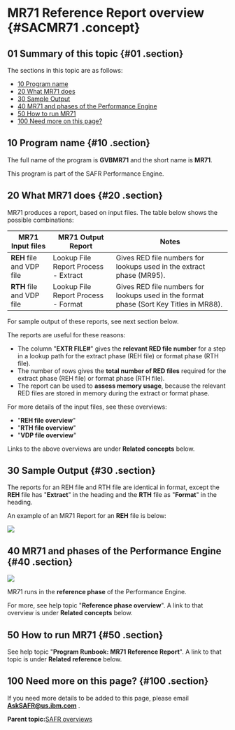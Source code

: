 # MR71 Reference Report overview {#SACMR71 .concept}

## 01 Summary of this topic {#01 .section}

The sections in this topic are as follows:

-   [10 Program name](SACMR71.md#10)
-   [20 What MR71 does](SACMR71.md#20)
-   [30 Sample Output](SACMR71.md#30)
-   [40 MR71 and phases of the Performance Engine](SACMR71.md#40)
-   [50 How to run MR71](SACMR71.md#50)
-   [100 Need more on this page?](SACMR71.md#100)

## 10 Program name {#10 .section}

The full name of the program is **GVBMR71** and the short name is **MR71**.

This program is part of the SAFR Performance Engine.

## 20 What MR71 does {#20 .section}

MR71 produces a report, based on input files. The table below shows the possible combinations:

|MR71 Input files|MR71 Output Report|Notes|
|----------------|------------------|-----|
|**REH** file and VDP file|Lookup File Report Process - Extract|Gives RED file numbers for lookups used in the extract phase \(MR95\).|
|**RTH** file and VDP file|Lookup File Report Process - Format|Gives RED file numbers for lookups used in the format phase \(Sort Key Titles in MR88\).|

For sample output of these reports, see next section below.

The reports are useful for these reasons:

-   The column "**EXTR FILE\#**" gives the **relevant RED file number** for a step in a lookup path for the extract phase \(REH file\) or format phase \(RTH file\).
-   The number of rows gives the **total number of RED files** required for the extract phase \(REH file\) or format phase \(RTH file\).
-   The report can be used to **assess memory usage**, because the relevant RED files are stored in memory during the extract or format phase.

For more details of the input files, see these overviews:

-   "**REH file overview**"
-   "**RTH file overview**"
-   "**VDP file overview**"

Links to the above overviews are under **Related concepts** below.

## 30 Sample Output {#30 .section}

The reports for an REH file and RTH file are identical in format, except the **REH** file has "**Extract**" in the heading and the **RTH** file as "**Format**" in the heading.

An example of an MR71 Report for an **REH** file is below:

![](images/MR71RPT_REH_02.GIF)

## 40 MR71 and phases of the Performance Engine {#40 .section}

![](images/MR71_Phases_01.gif)

MR71 runs in the **reference phase** of the Performance Engine.

For more, see help topic "**Reference phase overview**". A link to that overview is under **Related concepts** below.

## 50 How to run MR71 {#50 .section}

See help topic "**Program Runbook: MR71 Reference Report**". A link to that topic is under **Related reference** below.

## 100 Need more on this page? {#100 .section}

If you need more details to be added to this page, please email **AskSAFR@us.ibm.com** .

**Parent topic:**[SAFR overviews](../html/AAR450Overviews.md)

